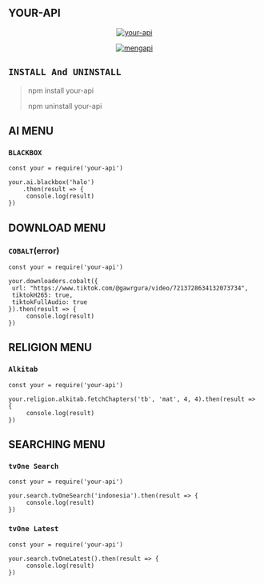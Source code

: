 ## YOUR-API

</div>

<p align="center">
<a href="##"><img title="your-api" src="https://img.shields.io/static/v1?label=package&message=your-api&color=red"></a>
</p>

<p align="center">
<a href="#"><img title="mengapi" src="https://img.shields.io/static/v1?label=FREE&message=your-api&color=pink"></a>
</p>

## ```INSTALL And UNINSTALL```
> npm install your-api
>  
> npm uninstall your-api


## AI MENU

### ```BLACKBOX```
``` 
const your = require('your-api')

your.ai.blackbox('halo')
    .then(result => {
     console.log(result)
})
```


## DOWNLOAD MENU

### ```COBALT```(error)
``` 
const your = require('your-api')

your.downloaders.cobalt({
 url: "https://www.tiktok.com/@gawrgura/video/7213728634132073734",
 tiktokH265: true,
 tiktokFullAudio: true
}).then(result => {
     console.log(result)
})
```


## RELIGION MENU

### ```Alkitab```
``` 
const your = require('your-api')

your.religion.alkitab.fetchChapters('tb', 'mat', 4, 4).then(result => {
     console.log(result)
})
```


## SEARCHING MENU

### ```tvOne Search```
``` 
const your = require('your-api')

your.search.tvOneSearch('indonesia').then(result => {
     console.log(result)
})
```

### ```tvOne Latest```
``` 
const your = require('your-api')

your.search.tvOneLatest().then(result => {
     console.log(result)
})
```
